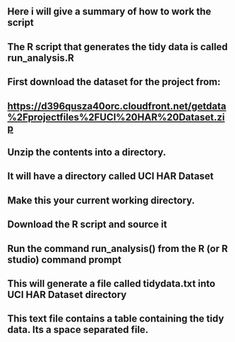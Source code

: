 ## Here i will give a summary of how to work the script

## The R script that generates the tidy data is called run_analysis.R

## First download the dataset for the project from: 
## https://d396qusza40orc.cloudfront.net/getdata%2Fprojectfiles%2FUCI%20HAR%20Dataset.zip 

## Unzip the contents into a directory.
## It will have a directory called UCI HAR Dataset

## Make this your current working directory.

## Download the R script and source it

## Run the command run_analysis() from the R (or R studio) command prompt

## This will generate a file called tidydata.txt into UCI HAR Dataset directory

## This text file contains a table containing the tidy data. Its a space separated file.
